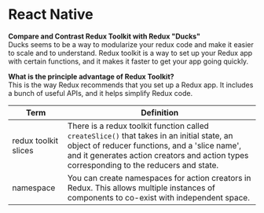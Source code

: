 # React Native

**Compare and Contrast Redux Toolkit with Redux "Ducks"**  
Ducks seems to be a way to modularize your redux code and make it easier to scale and to understand. Redux toolkit is a way to set up your Redux app with certain functions, and it makes it faster to get your app going quickly.

**What is the principle advantage of Redux Toolkit?**  
This is the way Redux recommends that you set up a Redux app. It includes a bunch of useful APIs, and it helps simplify Redux code.

| Term                 | Definition                                                                                                                                                                                                                              |
| -------------------- | --------------------------------------------------------------------------------------------------------------------------------------------------------------------------------------------------------------------------------------- |
| redux toolkit slices | There is a redux toolkit function called `createSlice()` that takes in an initial state, an object of reducer functions, and a 'slice name', and it generates action creators and action types corresponding to the reducers and state. |
| namespace            | You can create namespaces for action creators in Redux. This allows multiple instances of components to co-exist with independent space.                                                                                                |

